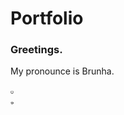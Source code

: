 # Portfolio

### Greetings. <br/>

My pronounce is Brunha. <br/>

<img src="https://raw.githubusercontent.com/Brunha/Portfolio/1d87987c4b75a08bdc85588b0e03b0c228690c70/icons/computer-line.svg" height="5" width="5" /> <br/>
<img src="https://raw.githubusercontent.com/Brunha/Portfolio/1d87987c4b75a08bdc85588b0e03b0c228690c70/icons/graduation-cap-line.svg" height="5" width="5" />
